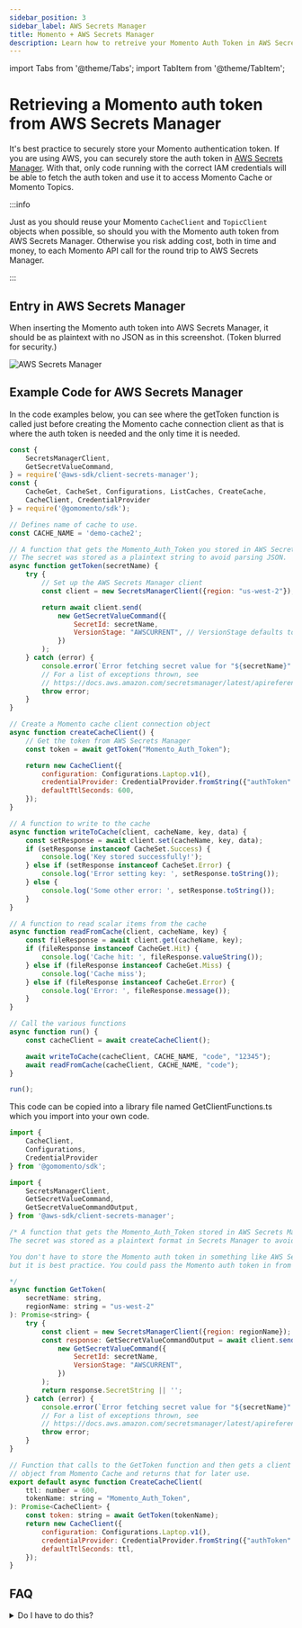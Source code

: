 ```yaml
---
sidebar_position: 3
sidebar_label: AWS Secrets Manager
title: Momento + AWS Secrets Manager
description: Learn how to retreive your Momento Auth Token in AWS Secrets Manager.
---
```


import Tabs from '@theme/Tabs';
import TabItem from '@theme/TabItem';

# Retrieving a Momento auth token from AWS Secrets Manager

It's best practice to securely store your Momento authentication token. If you are using AWS, you can securely store the
auth token in [AWS Secrets Manager](https://docs.aws.amazon.com/secretsmanager/latest/userguide/intro.html). With that,
only code running with the correct IAM credentials will be able to fetch the auth token and use it to access Momento
Cache or Momento Topics.

:::info

Just as you should reuse your Momento `CacheClient` and `TopicClient` objects when possible, so should you with the
Momento auth token from AWS Secrets Manager. Otherwise you risk adding cost, both in time and money, to each Momento API
call for the round trip to AWS Secrets Manager.

:::

## Entry in AWS Secrets Manager

When inserting the Momento auth token into AWS Secrets Manager, it should be as plaintext with no JSON as in this
screenshot. (Token blurred for security.)

![AWS Secrets Manager](/img/aws-secrets-manager.png)

## Example Code for AWS Secrets Manager

In the code examples below, you can see where the getToken function is called just before creating the Momento cache
connection client as that is where the auth token is needed and the only time it is needed.

<Tabs>
  <TabItem value="nodejs" label="Node.js" default>

```javascript
const {
    SecretsManagerClient,
    GetSecretValueCommand,
} = require('@aws-sdk/client-secrets-manager');
const {
    CacheGet, CacheSet, Configurations, ListCaches, CreateCache,
    CacheClient, CredentialProvider
} = require('@gomomento/sdk');

// Defines name of cache to use.
const CACHE_NAME = 'demo-cache2';

// A function that gets the Momento_Auth_Token you stored in AWS Secrets Manager.
// The secret was stored as a plaintext string to avoid parsing JSON.
async function getToken(secretName) {
    try {
        // Set up the AWS Secrets Manager client
        const client = new SecretsManagerClient({region: "us-west-2"});

        return await client.send(
            new GetSecretValueCommand({
                SecretId: secretName,
                VersionStage: "AWSCURRENT", // VersionStage defaults to AWSCURRENT if unspecified
            })
        );
    } catch (error) {
        console.error(`Error fetching secret value for "${secretName}":`, error.message);
        // For a list of exceptions thrown, see
        // https://docs.aws.amazon.com/secretsmanager/latest/apireference/API_GetSecretValue.html
        throw error;
    }
}

// Create a Momento cache client connection object
async function createCacheClient() {
    // Get the token from AWS Secrets Manager
    const token = await getToken("Momento_Auth_Token");

    return new CacheClient({
        configuration: Configurations.Laptop.v1(),
        credentialProvider: CredentialProvider.fromString({"authToken": token.SecretString}),
        defaultTtlSeconds: 600,
    });
}

// A function to write to the cache
async function writeToCache(client, cacheName, key, data) {
    const setResponse = await client.set(cacheName, key, data);
    if (setResponse instanceof CacheSet.Success) {
        console.log('Key stored successfully!');
    } else if (setResponse instanceof CacheSet.Error) {
        console.log('Error setting key: ', setResponse.toString());
    } else {
        console.log('Some other error: ', setResponse.toString());
    }
}

// A function to read scalar items from the cache
async function readFromCache(client, cacheName, key) {
    const fileResponse = await client.get(cacheName, key);
    if (fileResponse instanceof CacheGet.Hit) {
        console.log('Cache hit: ', fileResponse.valueString());
    } else if (fileResponse instanceof CacheGet.Miss) {
        console.log('Cache miss');
    } else if (fileResponse instanceof CacheGet.Error) {
        console.log('Error: ', fileResponse.message());
    }
}

// Call the various functions
async function run() {
    const cacheClient = await createCacheClient();

    await writeToCache(cacheClient, CACHE_NAME, "code", "12345");
    await readFromCache(cacheClient, CACHE_NAME, "code");
}

run();
```

  </TabItem>
  <TabItem value="typescript" label="TypeScript" default>

This code can be copied into a library file named GetClientFunctions.ts which you import into your own code.

```javascript
import {
    CacheClient,
    Configurations,
    CredentialProvider
} from '@gomomento/sdk';

import {
    SecretsManagerClient,
    GetSecretValueCommand,
    GetSecretValueCommandOutput,
} from '@aws-sdk/client-secrets-manager';

/* A function that gets the Momento_Auth_Token stored in AWS Secrets Manager.
The secret was stored as a plaintext format in Secrets Manager to avoid parsing JSON.

You don't have to store the Momento auth token in something like AWS Secrets Manager,
but it is best practice. You could pass the Momento auth token in from an environment variable.

*/
async function GetToken(
    secretName: string,
    regionName: string = "us-west-2"
): Promise<string> {
    try {
        const client = new SecretsManagerClient({region: regionName});
        const response: GetSecretValueCommandOutput = await client.send(
            new GetSecretValueCommand({
                SecretId: secretName,
                VersionStage: "AWSCURRENT",
            })
        );
        return response.SecretString || '';
    } catch (error) {
        console.error(`Error fetching secret value for "${secretName}":`, error.message);
        // For a list of exceptions thrown, see
        // https://docs.aws.amazon.com/secretsmanager/latest/apireference/API_GetSecretValue.html
        throw error;
    }
}

// Function that calls to the GetToken function and then gets a client connection
// object from Momento Cache and returns that for later use.
export default async function CreateCacheClient(
    ttl: number = 600,
    tokenName: string = "Momento_Auth_Token",
): Promise<CacheClient> {
    const token: string = await GetToken(tokenName);
    return new CacheClient({
        configuration: Configurations.Laptop.v1(),
        credentialProvider: CredentialProvider.fromString({"authToken": token}),
        defaultTtlSeconds: ttl,
    });
}
```

  </TabItem>

</Tabs>

## FAQ

<details>
  <summary>Do I have to do this?</summary>
No. You can store your Momento auth token in an environment variable or a file, but that is not best practice as it is not as secure as storing it in something like AWS Secrets Manager.
</details>
